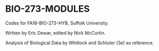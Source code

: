 # BIO-273-MODULES

Codes for FA18-BIO-273-HYB, Suffolk University.

Written by Eric Dewar, edited by Nick McCurtin. 

Analysis of Biological Data by Whitlock and Schluter (3e) as reference.
